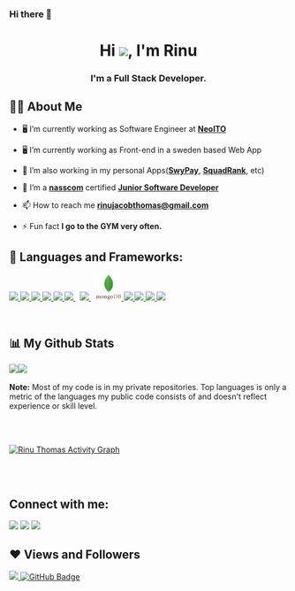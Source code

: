 ### Hi there 👋
<h1 align="center">Hi <img src="https://raw.githubusercontent.com/MartinHeinz/MartinHeinz/master/wave.gif" width="30px">, I'm Rinu</h1>
<h3 align="center">I'm a Full Stack Developer.</h3>


## 🙋‍♂️ About Me

- 🖥️ I’m currently working as Software Engineer at **[NeoITO](https://www.neoito.com/)**

- 🖥️ I’m currently working as Front-end in a sweden based Web App

- 📱 I’m also working in my personal Apps(**[SwyPay](https://play.google.com/store/apps/details?id=neoito.swypay)**, **[SquadRank](https://play.google.com/store/apps/details?id=com.neoito.squadrank)**, etc)

- 🔭 I’m a **[nasscom](https://nasscom.in/)** certified **[Junior Software Developer](https://drive.google.com/file/d/1--7GhZUnH8rq9CxomFxMNC6PGQJL9L6K/view)**
  
- 📫 How to reach me **rinujacobthomas@gmail.com**

- ⚡ Fun fact **I go to the GYM very often.**

## 🚀 Languages and Frameworks:

<p align="left"> 
<a href="https://flutter.dev/" target="_blank"> <img src="https://img.icons8.com/color/48/000000/flutter.png"/> </a>
<a href="https://dart.dev" target="_blank"> <img src="https://img.icons8.com/color/48/000000/dart.png"/> </a>
<a href="https://angular.io" target="_blank"> <img src="https://img.icons8.com/external-tal-revivo-shadow-tal-revivo/48/000000/external-angular-a-typescript-based-open-source-web-application-framework-logo-shadow-tal-revivo.png"/> </a>
<a href="https://www.typescriptlang.org/" target="_blank"> <img src="https://img.icons8.com/external-tal-revivo-color-tal-revivo/48/000000/external-typescript-an-open-source-programming-language-developed-and-maintained-by-microsoft-logo-color-tal-revivo.png"/> </a>
<a href="https://developer.mozilla.org/en-US/docs/Web/JavaScript" target="_blank"> <img src="https://img.icons8.com/color/48/000000/javascript.png"/> </a> 
<a style="padding-right:8px;" href="https://nodejs.org" target="_blank"> <img src="https://img.icons8.com/color/48/000000/nodejs.png"/> </a> 
<a style="padding-right:8px;" href="https://www.mysql.com/" target="_blank"> <img src="https://img.icons8.com/fluent/50/000000/mysql-logo.png"/> </a>
<a href="https://www.mongodb.com/" target="_blank"> <img src="https://raw.githubusercontent.com/devicons/devicon/master/icons/mongodb/mongodb-original-wordmark.svg" alt="mongodb" width="48" height="48"/> </a> 
<a href="https://firebase.google.com/" target="_blank"> <img src="https://img.icons8.com/color/48/000000/firebase.png"/> </a> 
<a href="https://www.java.com" target="_blank"> <img src="https://img.icons8.com/color/48/000000/java-coffee-cup-logo.png"/> </a>
<a href="https://reactjs.org/" target="_blank"> <img src="https://img.icons8.com/color/48/000000/react-native.png"/> </a>
<a href="https://spring.io/projects/spring-boot" target="_blank"> <img src="https://img.icons8.com/color/48/000000/spring-logo.png"/> </a> 


<!-- <a href="https://postman.com" target="_blank"> <img src="https://www.vectorlogo.zone/logos/getpostman/getpostman-icon.svg" alt="postman" width="45" height="45"/> </a>   
<a href="https://git-scm.com/" target="_blank"> <img src="https://img.icons8.com/color/48/000000/git.png"/> </a> 
<a href="https://www.jenkins.io" target="_blank"> <img src="https://www.vectorlogo.zone/logos/jenkins/jenkins-icon.svg" alt="jenkins" width="48" height="48"/> </a> 
<a href="https://redux.js.org" target="_blank"> <img src="https://img.icons8.com/color/48/000000/redux.png"/> </a>
<a href="https://expressjs.com" target="_blank"> <img src="https://raw.githubusercontent.com/devicons/devicon/master/icons/express/express-original-wordmark.svg" alt="express" width="40" height="40"/> </a> -->
</p>

<!-- [![React Badge](https://img.shields.io/badge/-React-61DBFB?style=for-the-badge&labelColor=black&logo=react&logoColor=61DBFB)](#)  [![Javascript Badge](https://img.shields.io/badge/-Javascript-F0DB4F?style=for-the-badge&labelColor=black&logo=javascript&logoColor=F0DB4F)](#) [![Typescript Badge](https://img.shields.io/badge/-Typescript-007acc?style=for-the-badge&labelColor=black&logo=typescript&logoColor=007acc)](#) [![Nodejs Badge](https://img.shields.io/badge/-Nodejs-3C873A?style=for-the-badge&labelColor=black&logo=node.js&logoColor=3C873A)](#) [![GraphQL Badge](https://img.shields.io/badge/-GraphQl-e535ab?style=for-the-badge&labelColor=black&logo=node.js&logoColor=e535ab)](#) -->
<br/>



## 📊 My Github Stats

 <a href="https://github.com/rinujacobthomas"><img height="137px" src="https://github-readme-stats.vercel.app/api?username=rinujacobthomas&hide_title=true&hide_border=true&show_icons=true&include_all_commits=true&count_private=true&line_height=21&text_color=000&icon_color=000&bg_color=0,ea6161,ffc64d,fffc4d,52fa5a&theme=graywhite" /><!-- wi*quL3fcV --><img height="137px" src="https://github-readme-stats.vercel.app/api/top-langs/?username=rinujacobthomas&hide=html&hide_title=true&hide_border=true&layout=compact&langs_count=6&exclude_repo=comp426,Redventures-Movie-Quotes&text_color=000&icon_color=fff&bg_color=0,52fa5a,4dfcff,c64dff&theme=graywhite" /></a>

  <b>Note:</b> Most of my code is in my private repositories. Top languages is only a metric of the languages my public code consists of and doesn't reflect experience or skill level.


<br/>
<br/>

<a href="https://github.com/rinujacobthomas"><img alt="Rinu Thomas Activity Graph" src="https://activity-graph.herokuapp.com/graph?username=rinujacobthomas&bg_color=0D1117&color=5BCDEC&line=5BCDEC&point=FFFFFF&hide_border=true" /></a>

<br/>
<br/>

## Connect with me:
<p align="left">

<a href = "https://www.linkedin.com/in/rinujacobthomas/"><img src="https://img.icons8.com/fluent/48/000000/linkedin.png"/></a>
<a href = "https://twitter.com/rinuthomas66666"><img src="https://img.icons8.com/fluent/48/000000/twitter.png"/></a>
<a href = "https://www.instagram.com/6inu/"><img src="https://img.icons8.com/fluent/48/000000/instagram-new.png"/></a>


</p>

## ❤ Views and Followers
<a href="https://github.com/rinujacobthomas">
    <img src="https://komarev.com/ghpvc/?username=rinujacobthomas28">
</a>
<a href="https://github.com/rinujacobthomas?tab=followers"><img src="https://img.shields.io/github/followers/rinujacobthomas?label=Followers&style=social" alt="GitHub Badge"></a>
